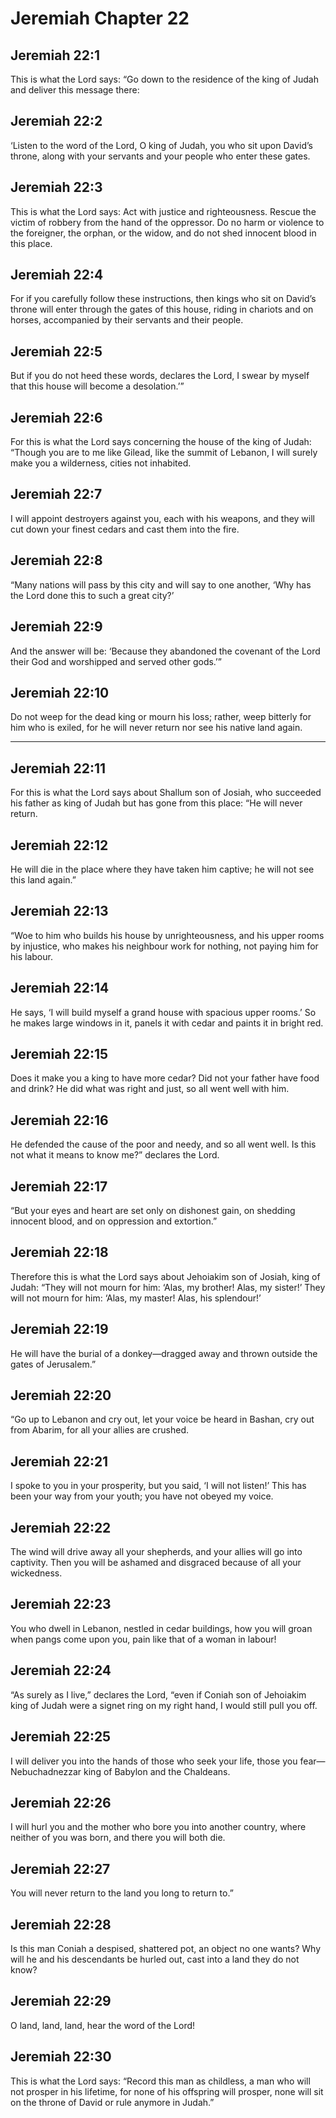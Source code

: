 # Jeremiah Chapter 22

## Jeremiah 22:1

This is what the Lord says: “Go down to the residence of the king of Judah and deliver this message there:

## Jeremiah 22:2

‘Listen to the word of the Lord, O king of Judah, you who sit upon David’s throne, along with your servants and your people who enter these gates.

## Jeremiah 22:3

This is what the Lord says: Act with justice and righteousness. Rescue the victim of robbery from the hand of the oppressor. Do no harm or violence to the foreigner, the orphan, or the widow, and do not shed innocent blood in this place.

## Jeremiah 22:4

For if you carefully follow these instructions, then kings who sit on David’s throne will enter through the gates of this house, riding in chariots and on horses, accompanied by their servants and their people.

## Jeremiah 22:5

But if you do not heed these words, declares the Lord, I swear by myself that this house will become a desolation.’”

## Jeremiah 22:6

For this is what the Lord says concerning the house of the king of Judah: “Though you are to me like Gilead, like the summit of Lebanon, I will surely make you a wilderness, cities not inhabited.

## Jeremiah 22:7

I will appoint destroyers against you, each with his weapons, and they will cut down your finest cedars and cast them into the fire.

## Jeremiah 22:8

“Many nations will pass by this city and will say to one another, ‘Why has the Lord done this to such a great city?’

## Jeremiah 22:9

And the answer will be: ‘Because they abandoned the covenant of the Lord their God and worshipped and served other gods.’”

## Jeremiah 22:10

Do not weep for the dead king or mourn his loss; rather, weep bitterly for him who is exiled, for he will never return nor see his native land again.

---

## Jeremiah 22:11

For this is what the Lord says about Shallum son of Josiah, who succeeded his father as king of Judah but has gone from this place: “He will never return.

## Jeremiah 22:12

He will die in the place where they have taken him captive; he will not see this land again.”

## Jeremiah 22:13

“Woe to him who builds his house by unrighteousness, and his upper rooms by injustice, who makes his neighbour work for nothing, not paying him for his labour.

## Jeremiah 22:14

He says, ‘I will build myself a grand house with spacious upper rooms.’ So he makes large windows in it, panels it with cedar and paints it in bright red.

## Jeremiah 22:15

Does it make you a king to have more cedar? Did not your father have food and drink? He did what was right and just, so all went well with him.

## Jeremiah 22:16

He defended the cause of the poor and needy, and so all went well. Is this not what it means to know me?” declares the Lord.

## Jeremiah 22:17

“But your eyes and heart are set only on dishonest gain, on shedding innocent blood, and on oppression and extortion.”

## Jeremiah 22:18

Therefore this is what the Lord says about Jehoiakim son of Josiah, king of Judah: “They will not mourn for him: ‘Alas, my brother! Alas, my sister!’ They will not mourn for him: ‘Alas, my master! Alas, his splendour!’

## Jeremiah 22:19

He will have the burial of a donkey—dragged away and thrown outside the gates of Jerusalem.”

## Jeremiah 22:20

“Go up to Lebanon and cry out, let your voice be heard in Bashan, cry out from Abarim, for all your allies are crushed.

## Jeremiah 22:21

I spoke to you in your prosperity, but you said, ‘I will not listen!’ This has been your way from your youth; you have not obeyed my voice.

## Jeremiah 22:22

The wind will drive away all your shepherds, and your allies will go into captivity. Then you will be ashamed and disgraced because of all your wickedness.

## Jeremiah 22:23

You who dwell in Lebanon, nestled in cedar buildings, how you will groan when pangs come upon you, pain like that of a woman in labour!

## Jeremiah 22:24

“As surely as I live,” declares the Lord, “even if Coniah son of Jehoiakim king of Judah were a signet ring on my right hand, I would still pull you off.

## Jeremiah 22:25

I will deliver you into the hands of those who seek your life, those you fear—Nebuchadnezzar king of Babylon and the Chaldeans.

## Jeremiah 22:26

I will hurl you and the mother who bore you into another country, where neither of you was born, and there you will both die.

## Jeremiah 22:27

You will never return to the land you long to return to.”

## Jeremiah 22:28

Is this man Coniah a despised, shattered pot, an object no one wants? Why will he and his descendants be hurled out, cast into a land they do not know?

## Jeremiah 22:29

O land, land, land, hear the word of the Lord!

## Jeremiah 22:30

This is what the Lord says: “Record this man as childless, a man who will not prosper in his lifetime, for none of his offspring will prosper, none will sit on the throne of David or rule anymore in Judah.”
